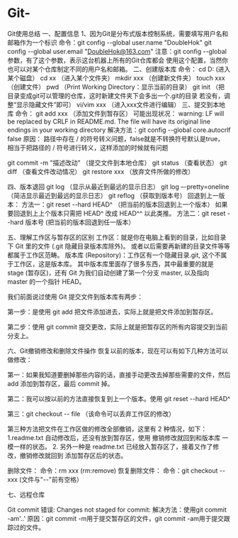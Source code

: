 # Git-
Git使用总结
一、配置信息
1、因为Git是分布式版本控制系统，需要填写用户名和邮箱作为一个标识
命令：git config --global user.name "DoubleHok"
      git config --global user.email "DoubleHok@163.com"
注意：git config --global参数，有了这个参数，表示这台机器上所有的Git仓库都会
使用这个配置，当然你也可以对某个仓库制定不同的用户名和邮箱。
二、创建版本库
命令：
cd D: (进入某个磁盘）
cd xx （进入某个文件夹）
mkdir xxx （创建新文件夹）
touch xxx  （创建文件）
pwd （Print Working Directory：显示当前的目录）
git init （把目录变成git可以管理的仓库，这时新建文件夹下会多出一个.git的目录
若没有，调整“显示隐藏文件”即可）
vi/vim xxx （进入xxx文件进行编辑）
三、提交到本地库
命令：
git add xxx （添加文件到暂存区）
可能出现状况：
warning: LF will be replaced by CRLF in README.md.
The file will have its original line endings in your working directory
解决方法：git config --global core.autocrlf false
原因：
路径中存在 / 的符号转义问题，false就是不转换符号默认是true，
相当于把路径的 / 符号进行转义，这样添加的时候就有问题

git commit -m "描述改动" （提交文件到本地仓库）
git status （查看状态）
git diff （查看文件改动情况）
git restore xxx （放弃文件所做的修改）

四、版本退回
git log （显示从最近到最远的显示日志）
git log –-pretty=oneline （简洁显示最近到最远的显示日志）
git reflog （获取到版本号）
回退到上一版本：
方法一：git reset --hard HEAD^ （把当前的版本回退到上一个版本）
如果要回退到上上个版本只需把 HEAD^ 改成 HEAD^^ 以此类推。
方法二：git reset --hard 版本号 (把当前的版本回退到任一版本）

五、理解工作区与暂存区的区别
工作区：就是你在电脑上看到的目录，比如目录下 Git 里的文件 (.git 隐藏目录版本库除外)。
或者以后需要再新建的目录文件等等都属于工作区范畴。
版本库 (Repository)：工作区有一个隐藏目录.git, 这个不属于工作区，这是版本库。
其中版本库里面存了很多东西，其中最重要的就是 stage (暂存区)，还有 Git 为我们自动创建了第一个分支 master, 以及指向 master 的一个指针 HEAD。

我们前面说过使用 Git 提交文件到版本库有两步：

第一步：是使用 git add 把文件添加进去，实际上就是把文件添加到暂存区。

第二步：使用 git commit 提交更改，实际上就是把暂存区的所有内容提交到当前分支上。

六、Git撤销修改和删除文件操作
恢复以前的版本，现在可以有如下几种方法可以做修改：

第一：如果我知道要删掉那些内容的话，直接手动更改去掉那些需要的文件，然后 add 添加到暂存区，最后 commit 掉。

第二：我可以按以前的方法直接恢复到上一个版本。使用 git reset --hard HEAD^

第三：git checkout -- file （该命令可以丢弃工作区的修改）

第三种方法把文件在工作区做的修改全部撤销，这里有 2 种情况，如下：
1.readme.txt 自动修改后，还没有放到暂存区，使用 撤销修改就回到和版本库
一模一样的状态。
2. 另外一种是 readme.txt 已经放入暂存区了，接着又作了修改，撤销修改就回到
添加暂存区后的状态。

删除文件：
命令：rm xxx  (rm:remove)
恢复删除文件：
命令：git checkout -- xxx (文件与"--"前有空格）

七、远程仓库

Git commit 错误: Changes not staged for commit:
解决方法：使用git commit -am'..'
原因：git commit -m用于提交暂存区的文件，git commit -am用于提交跟踪过的文件。

